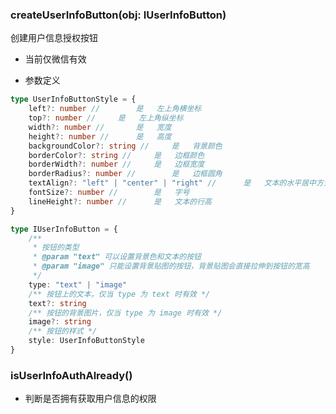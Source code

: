 ### **createUserInfoButton(obj: IUserInfoButton)**
创建用户信息授权按钮
* 当前仅微信有效
- 参数定义

```typescript
type UserInfoButtonStyle = {
	left?: number //		是	左上角横坐标
	top?: number //		是	左上角纵坐标
	width?: number //		是	宽度
	height?: number //		是	高度
	backgroundColor?: string //		是	背景颜色
	borderColor?: string //		是	边框颜色
	borderWidth?: number //		是	边框宽度
	borderRadius?: number //		是	边框圆角
	textAlign?: "left" | "center" | "right" //		是	文本的水平居中方式
	fontSize?: number //		是	字号
	lineHeight?: number //		是	文本的行高
}

```


```typescript
type IUserInfoButton = {
	/**
	 * 按钮的类型
	 * @param "text" 可以设置背景色和文本的按钮
	 * @param "image" 只能设置背景贴图的按钮，背景贴图会直接拉伸到按钮的宽高
	 */
	type: "text" | "image"
	/** 按钮上的文本，仅当 type 为 text 时有效 */
	text?: string
	/** 按钮的背景图片，仅当 type 为 image 时有效 */
	image?: string
	/** 按钮的样式 */
	style: UserInfoButtonStyle
}

```


### **isUserInfoAuthAlready()**
- 判断是否拥有获取用户信息的权限

